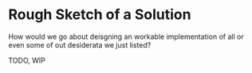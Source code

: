 # Rough Sketch of a Solution

How would we go about deisgning an workable implementation of all or even some
of out desiderata we just listed?

TODO, WIP
